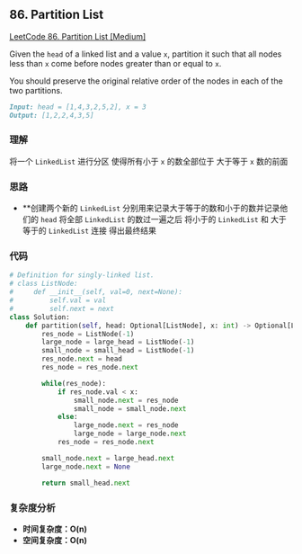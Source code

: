 ## **86. Partition List**

[LeetCode 86. Partition List [Medium]](https://leetcode.com/problems/partition-list/description/)

Given the `head` of a linked list and a value `x`, partition it such that all nodes less than `x` come before nodes greater than or equal to `x`.

You should preserve the original relative order of the nodes in each of the two partitions.

```markdown
Input: head = [1,4,3,2,5,2], x = 3
Output: [1,2,2,4,3,5]
```

### **理解**
 将一个 `LinkedList` 进行分区 使得所有小于 `x` 的数全部位于 大于等于 `x` 数的前面

### **思路**
* **创建两个新的 `LinkedList` 分别用来记录大于等于的数和小于的数并记录他们的 `head` 将全部 `LinkedList` 的数过一遍之后 将小于的 `LinkedList` 和 大于等于的 `LinkedList` 连接 得出最终结果

### **代码**

``` python
# Definition for singly-linked list.
# class ListNode:
#     def __init__(self, val=0, next=None):
#         self.val = val
#         self.next = next
class Solution:
    def partition(self, head: Optional[ListNode], x: int) -> Optional[ListNode]:
        res_node = ListNode(-1)
        large_node = large_head = ListNode(-1)
        small_node = small_head = ListNode(-1)
        res_node.next = head
        res_node = res_node.next

        while(res_node):
            if res_node.val < x:
                small_node.next = res_node
                small_node = small_node.next
            else:
                large_node.next = res_node
                large_node = large_node.next
            res_node = res_node.next

        small_node.next = large_head.next
        large_node.next = None

        return small_head.next
```
### **复杂度分析**
* **时间复杂度：O(n)**
* **空间复杂度：O(n)**
